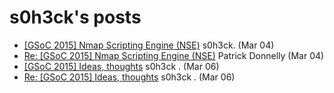 <h1>s0h3ck's posts</h1>

<ul>
    <li><a href="http://seclists.org/nmap-dev/2015/q1/261">[GSoC 2015] Nmap Scripting Engine (NSE)</a> s0h3ck. (Mar 04)</li>
    <li><a href="http://seclists.org/nmap-dev/2015/q1/269">Re: [GSoC 2015] Nmap Scripting Engine (NSE)</a> Patrick Donnelly (Mar 04)</li>
    <li><a href="http://seclists.org/nmap-dev/2015/q1/295">[GSoC 2015] Ideas, thoughts</a> s0h3ck . (Mar 06)</li>
    <li><a href="http://seclists.org/nmap-dev/2015/q1/298">Re: [GSoC 2015] Ideas, thoughts</a> s0h3ck . (Mar 06)</li>
</ul>


